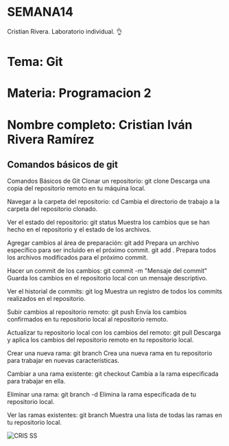 # SEMANA14
Cristian Rivera. Laboratorio individual. 👌


# Tema: Git
# Materia: Programacion 2
# Nombre completo: Cristian Iván Rivera Ramírez

## Comandos básicos de git
Comandos Básicos de Git
Clonar un repositorio:
git clone <URL-del-repositorio>
Descarga una copia del repositorio remoto en tu máquina local.

Navegar a la carpeta del repositorio:
cd <nombre-del-repositorio>
Cambia el directorio de trabajo a la carpeta del repositorio clonado.

Ver el estado del repositorio:
git status
Muestra los cambios que se han hecho en el repositorio y el estado de los archivos.

Agregar cambios al área de preparación:
git add <nombre-del-archivo>
Prepara un archivo específico para ser incluido en el próximo commit.
git add .
Prepara todos los archivos modificados para el próximo commit.

Hacer un commit de los cambios:
git commit -m "Mensaje del commit"
Guarda los cambios en el repositorio local con un mensaje descriptivo.

Ver el historial de commits:
git log
Muestra un registro de todos los commits realizados en el repositorio.

Subir cambios al repositorio remoto:
git push
Envía los cambios confirmados en tu repositorio local al repositorio remoto.

Actualizar tu repositorio local con los cambios del remoto:
git pull
Descarga y aplica los cambios del repositorio remoto en tu repositorio local.

Crear una nueva rama:
git branch <nombre-de-la-rama>
Crea una nueva rama en tu repositorio para trabajar en nuevas características.

Cambiar a una rama existente:
git checkout <nombre-de-la-rama>
Cambia a la rama especificada para trabajar en ella.

Eliminar una rama:
git branch -d <nombre-de-la-rama>
Elimina la rama especificada de tu repositorio local.

Ver las ramas existentes:
git branch
Muestra una lista de todas las ramas en tu repositorio local.





![CRIS SS](https://github.com/user-attachments/assets/8b4f2ae5-10e6-46c0-a2b8-21e0ef16a1eb)

